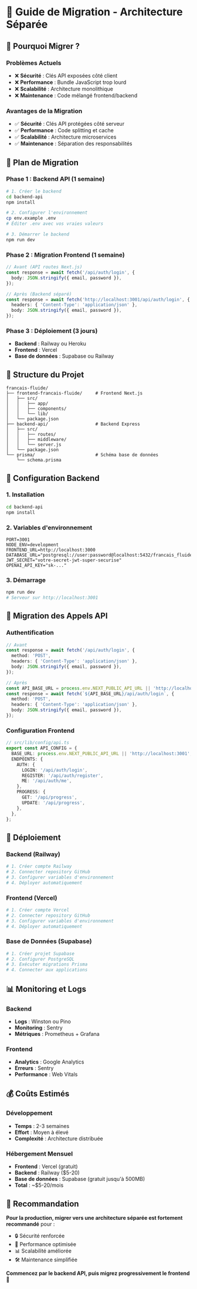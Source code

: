 # 🔄 Guide de Migration - Architecture Séparée

## 🎯 **Pourquoi Migrer ?**

### **Problèmes Actuels**

- ❌ **Sécurité** : Clés API exposées côté client
- ❌ **Performance** : Bundle JavaScript trop lourd
- ❌ **Scalabilité** : Architecture monolithique
- ❌ **Maintenance** : Code mélangé frontend/backend

### **Avantages de la Migration**

- ✅ **Sécurité** : Clés API protégées côté serveur
- ✅ **Performance** : Code splitting et cache
- ✅ **Scalabilité** : Architecture microservices
- ✅ **Maintenance** : Séparation des responsabilités

## 🚀 **Plan de Migration**

### **Phase 1 : Backend API (1 semaine)**

```bash
# 1. Créer le backend
cd backend-api
npm install

# 2. Configurer l'environnement
cp env.example .env
# Éditer .env avec vos vraies valeurs

# 3. Démarrer le backend
npm run dev
```

### **Phase 2 : Migration Frontend (1 semaine)**

```typescript
// Avant (API routes Next.js)
const response = await fetch('/api/auth/login', {
  body: JSON.stringify({ email, password }),
});

// Après (Backend séparé)
const response = await fetch('http://localhost:3001/api/auth/login', {
  headers: { 'Content-Type': 'application/json' },
  body: JSON.stringify({ email, password }),
});
```

### **Phase 3 : Déploiement (3 jours)**

- **Backend** : Railway ou Heroku
- **Frontend** : Vercel
- **Base de données** : Supabase ou Railway

## 📁 **Structure du Projet**

```
francais-fluide/
├── frontend-francais-fluide/     # Frontend Next.js
│   ├── src/
│   │   ├── app/
│   │   ├── components/
│   │   └── lib/
│   └── package.json
├── backend-api/                  # Backend Express
│   ├── src/
│   │   ├── routes/
│   │   ├── middleware/
│   │   └── server.js
│   └── package.json
└── prisma/                       # Schéma base de données
    └── schema.prisma
```

## 🔧 **Configuration Backend**

### **1. Installation**

```bash
cd backend-api
npm install
```

### **2. Variables d'environnement**

```env
PORT=3001
NODE_ENV=development
FRONTEND_URL=http://localhost:3000
DATABASE_URL="postgresql://user:password@localhost:5432/francais_fluide"
JWT_SECRET="votre-secret-jwt-super-securise"
OPENAI_API_KEY="sk-..."
```

### **3. Démarrage**

```bash
npm run dev
# Serveur sur http://localhost:3001
```

## 🔄 **Migration des Appels API**

### **Authentification**

```typescript
// Avant
const response = await fetch('/api/auth/login', {
  method: 'POST',
  headers: { 'Content-Type': 'application/json' },
  body: JSON.stringify({ email, password }),
});

// Après
const API_BASE_URL = process.env.NEXT_PUBLIC_API_URL || 'http://localhost:3001';
const response = await fetch(`${API_BASE_URL}/api/auth/login`, {
  method: 'POST',
  headers: { 'Content-Type': 'application/json' },
  body: JSON.stringify({ email, password }),
});
```

### **Configuration Frontend**

```typescript
// src/lib/config/api.ts
export const API_CONFIG = {
  BASE_URL: process.env.NEXT_PUBLIC_API_URL || 'http://localhost:3001',
  ENDPOINTS: {
    AUTH: {
      LOGIN: '/api/auth/login',
      REGISTER: '/api/auth/register',
      ME: '/api/auth/me',
    },
    PROGRESS: {
      GET: '/api/progress',
      UPDATE: '/api/progress',
    },
  },
};
```

## 🚀 **Déploiement**

### **Backend (Railway)**

```bash
# 1. Créer compte Railway
# 2. Connecter repository GitHub
# 3. Configurer variables d'environnement
# 4. Déployer automatiquement
```

### **Frontend (Vercel)**

```bash
# 1. Créer compte Vercel
# 2. Connecter repository GitHub
# 3. Configurer variables d'environnement
# 4. Déployer automatiquement
```

### **Base de Données (Supabase)**

```bash
# 1. Créer projet Supabase
# 2. Configurer PostgreSQL
# 3. Exécuter migrations Prisma
# 4. Connecter aux applications
```

## 📊 **Monitoring et Logs**

### **Backend**

- **Logs** : Winston ou Pino
- **Monitoring** : Sentry
- **Métriques** : Prometheus + Grafana

### **Frontend**

- **Analytics** : Google Analytics
- **Erreurs** : Sentry
- **Performance** : Web Vitals

## 💰 **Coûts Estimés**

### **Développement**

- **Temps** : 2-3 semaines
- **Effort** : Moyen à élevé
- **Complexité** : Architecture distribuée

### **Hébergement Mensuel**

- **Frontend** : Vercel (gratuit)
- **Backend** : Railway ($5-20)
- **Base de données** : Supabase (gratuit jusqu'à 500MB)
- **Total** : ~$5-20/mois

## 🎯 **Recommandation**

**Pour la production, migrer vers une architecture séparée est fortement recommandé** pour :

- 🔒 Sécurité renforcée
- 🚀 Performance optimisée
- 📊 Scalabilité améliorée
- 🛠️ Maintenance simplifiée

**Commencez par le backend API, puis migrez progressivement le frontend** 🚀
